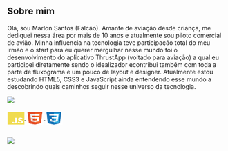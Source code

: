 ## Sobre mim

Olá, sou Marlon Santos (Falcão). Amante de aviação desde criança, me dediquei nessa área por mais de 10 anos e atualmente sou piloto comercial de avião. Minha influencia na tecnologia teve participação total do meu irmão e o start para eu querer mergulhar nesse mundo foi o desenvolvimento do aplicativo ThrustApp (voltado para aviação) a qual eu participei diretamente sendo o idealizador econtribui também com toda a parte de fluxograma e um pouco de layout e designer.
Atualmente estou estudando HTML5, CSS3 e JavaScript ainda entendendo esse mundo a descobrindo quais caminhos seguir nesse universo da tecnologia.

 <div>
  <a href="https://github.com/marlonfalcao">
  <img height="160em" src="https://github-readme-stats.vercel.app/api?username=marlonfalcao&show_icons=true&theme=dracula&include_all_commits=true&count_private=true"/>
</div>
<div style="display: inline_block"><br>
  <img align="center" alt="Js" height="30" width="40" src="https://raw.githubusercontent.com/devicons/devicon/master/icons/javascript/javascript-plain.svg">
  <img align="center" alt="TML" height="30" width="40" src="https://raw.githubusercontent.com/devicons/devicon/master/icons/html5/html5-original.svg">
  <img align="center" alt="CSS" height="30" width="40" src="https://raw.githubusercontent.com/devicons/devicon/master/icons/css3/css3-original.svg">  
 
</div>
  
  ##
 
<div> 
 
  <a href="https://www.linkedin.com/in/marlonsantospilot/" target="_blank"><img src="https://img.shields.io/badge/-LinkedIn-%230077B5?style=for-the-badge&logo=linkedin&logoColor=white" target="_blank"></a> 
  
</div>
